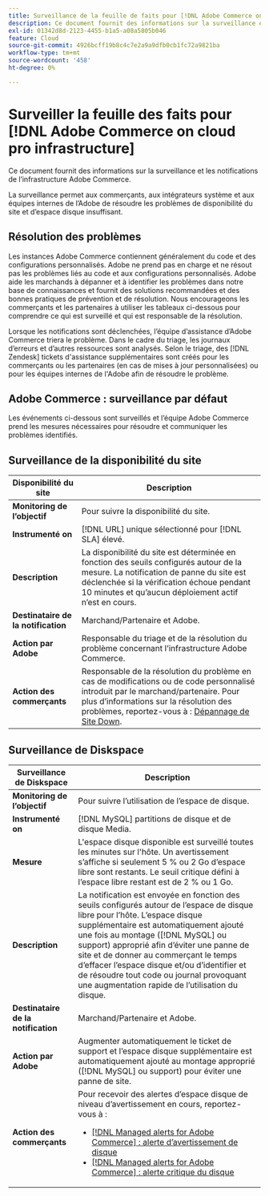 ```yaml
---
title: Surveillance de la feuille de faits pour [!DNL Adobe Commerce on cloud pro infrastructure]
description: Ce document fournit des informations sur la surveillance et les notifications de l’infrastructure Adobe Commerce.
exl-id: 01342d8d-2123-4455-b1a5-a08a5805b046
feature: Cloud
source-git-commit: 4926bcff19b8c4c7e2a9a9dfb0cb1fc72a9821ba
workflow-type: tm+mt
source-wordcount: '458'
ht-degree: 0%

---
```



# Surveiller la feuille des faits pour [!DNL Adobe Commerce on cloud pro infrastructure]

Ce document fournit des informations sur la surveillance et les notifications de l’infrastructure Adobe Commerce.

La surveillance permet aux commerçants, aux intégrateurs système et aux équipes internes de l’Adobe de résoudre les problèmes de disponibilité du site et d’espace disque insuffisant.

## Résolution des problèmes

Les instances Adobe Commerce contiennent généralement du code et des configurations personnalisés. Adobe ne prend pas en charge et ne résout pas les problèmes liés au code et aux configurations personnalisés. Adobe aide les marchands à dépanner et à identifier les problèmes dans notre base de connaissances et fournit des solutions recommandées et des bonnes pratiques de prévention et de résolution. Nous encourageons les commerçants et les partenaires à utiliser les tableaux ci-dessous pour comprendre ce qui est surveillé et qui est responsable de la résolution.

Lorsque les notifications sont déclenchées, l’équipe d’assistance d’Adobe Commerce triera le problème. Dans le cadre du triage, les journaux d’erreurs et d’autres ressources sont analysés. Selon le triage, des [!DNL Zendesk] tickets d&#39;assistance supplémentaires sont créés pour les commerçants ou les partenaires (en cas de mises à jour personnalisées) ou pour les équipes internes de l&#39;Adobe afin de résoudre le problème.

## Adobe Commerce : surveillance par défaut

Les événements ci-dessous sont surveillés et l’équipe Adobe Commerce prend les mesures nécessaires pour résoudre et communiquer les problèmes identifiés.

## Surveillance de la disponibilité du site

| Disponibilité du site | Description |
|------------|------------|
| **Monitoring de l’objectif** | Pour suivre la disponibilité du site. |
| **Instrumenté on** | [!DNL URL] unique sélectionné pour [!DNL SLA] élevé. |
| **Description** | La disponibilité du site est déterminée en fonction des seuils configurés autour de la mesure. La notification de panne du site est déclenchée si la vérification échoue pendant 10 minutes et qu’aucun déploiement actif n’est en cours. |
| **Destinataire de la notification** | Marchand/Partenaire et Adobe. |
| **Action par Adobe** | Responsable du triage et de la résolution du problème concernant l’infrastructure Adobe Commerce. |
| **Action des commerçants** | Responsable de la résolution du problème en cas de modifications ou de code personnalisé introduit par le marchand/partenaire. Pour plus d’informations sur la résolution des problèmes, reportez-vous à : [Dépannage de Site Down](https://experienceleague.adobe.com/docs/commerce-knowledge-base/kb/troubleshooting/site-down-or-unresponsive/magento-site-down-troubleshooter.html). |

## Surveillance de Diskspace

| Surveillance de Diskspace | Description |
|------------|------------|
| **Monitoring de l’objectif** | Pour suivre l’utilisation de l’espace de disque. |
| **Instrumenté on** | [!DNL MySQL] partitions de disque et de disque Media. |
| **Mesure** | L&#39;espace disque disponible est surveillé toutes les minutes sur l&#39;hôte. Un avertissement s’affiche si seulement 5 % ou 2 Go d’espace libre sont restants. Le seuil critique défini à l’espace libre restant est de 2 % ou 1 Go. |
| **Description** | La notification est envoyée en fonction des seuils configurés autour de l’espace de disque libre pour l’hôte. L’espace disque supplémentaire est automatiquement ajouté une fois au montage ([!DNL MySQL] ou support) approprié afin d’éviter une panne de site et de donner au commerçant le temps d’effacer l’espace disque et/ou d’identifier et de résoudre tout code ou journal provoquant une augmentation rapide de l’utilisation du disque. |
| **Destinataire de la notification** | Marchand/Partenaire et Adobe. |
| **Action par Adobe** | Augmenter automatiquement le ticket de support et l’espace disque supplémentaire est automatiquement ajouté au montage approprié ([!DNL MySQL] ou support) pour éviter une panne de site. |
| **Action des commerçants** | Pour recevoir des alertes d’espace disque de niveau d’avertissement en cours, reportez-vous à : <ul><li>[[!DNL Managed alerts for Adobe Commerce] : alerte d’avertissement de disque](https://experienceleague.adobe.com/docs/commerce-knowledge-base/kb/support-tools/managed-alerts/managed-alerts-for-magento-commerce-disk-warning-alert.html)</li><li>[[!DNL Managed alerts for Adobe Commerce] : alerte critique du disque ](https://experienceleague.adobe.com/docs/commerce-knowledge-base/kb/support-tools/managed-alerts/managed-alerts-for-magento-commerce-disk-critical-alert.html) </li></ul> |
